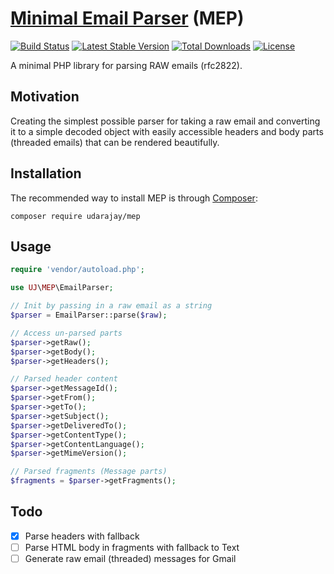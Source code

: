 # [Minimal Email Parser](https://github.com/UdaraJay/MEP) (MEP)
[![Build Status](https://travis-ci.org/UdaraJay/MEP.svg?branch=master)](https://travis-ci.org/UdaraJay/MEP) 
[![Latest Stable Version](https://poser.pugx.org/udarajay/mep/version)](https://packagist.org/packages/udarajay/mep)
[![Total Downloads](https://poser.pugx.org/udarajay/mep/downloads)](https://packagist.org/packages/udarajay/mep)
[![License](https://poser.pugx.org/udarajay/mep/license)](https://packagist.org/packages/udarajay/mep)

A minimal PHP library for parsing RAW emails (rfc2822).

## Motivation
Creating the simplest possible parser for taking a raw email and converting it to a simple
decoded object with easily accessible headers and body parts (threaded emails) that
can be rendered beautifully. 
  
## Installation
The recommended way to install MEP is through [Composer](https://getcomposer.org/):
```
composer require udarajay/mep
```

## Usage
```php
require 'vendor/autoload.php';

use UJ\MEP\EmailParser;

// Init by passing in a raw email as a string
$parser = EmailParser::parse($raw); 

// Access un-parsed parts
$parser->getRaw();
$parser->getBody();
$parser->getHeaders();

// Parsed header content
$parser->getMessageId();
$parser->getFrom();
$parser->getTo();
$parser->getSubject();
$parser->getDeliveredTo();
$parser->getContentType();
$parser->getContentLanguage();
$parser->getMimeVersion();

// Parsed fragments (Message parts)
$fragments = $parser->getFragments();
```


## Todo
- [x] Parse headers with fallback
- [ ] Parse HTML body in fragments with fallback to Text
- [ ] Generate raw email (threaded) messages for Gmail
